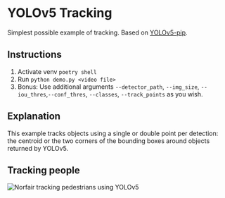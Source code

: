 # YOLOv5 Tracking

Simplest possible example of tracking. Based on [YOLOv5-pip](https://github.com/fcakyon/yolov5-pip).

## Instructions

1. Activate venv `poetry shell`
2. Run `python demo.py <video file>`
3. Bonus: Use additional arguments `--detector_path`, `--img_size`, `--iou_thres`,`--conf_thres`, `--classes`, `--track_points` as you wish.

## Explanation

This example tracks objects using a single or double point per detection: the centroid or the two corners of the bounding boxes around objects returned by YOLOv5.

## Tracking people

![Norfair tracking pedestrians using YOLOv5](assets/demo.gif)

